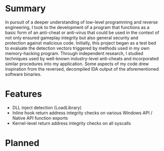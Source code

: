 # Summary
In pursuit of a deeper understanding of low-level programming and reverse engineering, I took to the development of a program that functions as a basic form of an anti-cheat or anti-virus that could be used in the context of not only ensured gameplay integrity but also general security and protection against malicious code. Initially, this project began as a test bed to evaluate the detection vectors triggered by methods used in my own memory-hacking program. Through independent research, I studied techniques used by well-known industry-level anti-cheats and incorporated similar procedures into my application. Some aspects of my code drew inspiration from the reversed, decompiled IDA output of the aforementioned software binaries.
# Features
* DLL inject detection (LoadLibrary)
* Inline hook return address integrity checks on various Windows API / Native API function exports
* Kernel-level return address integrity checks on all syscalls
# Planned
